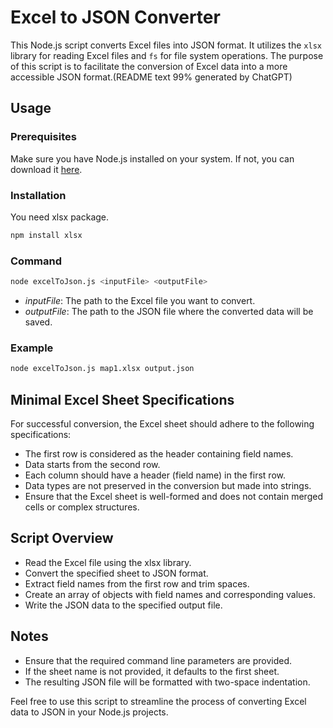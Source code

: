 # Excel to JSON Converter

This Node.js script converts Excel files into JSON format. It utilizes the `xlsx` library for reading Excel files and `fs` for file system operations. The purpose of this script is to facilitate the conversion of Excel data into a more accessible JSON format.(README text 99% generated by ChatGPT)

## Usage

### Prerequisites

Make sure you have Node.js installed on your system. If not, you can download it [here](https://nodejs.org/).

### Installation

You need xlsx package.

```bash
npm install xlsx
```

### Command

```bash
node excelToJson.js <inputFile> <outputFile>
```

- _inputFile_: The path to the Excel file you want to convert.
- _outputFile_: The path to the JSON file where the converted data will be saved.

### Example

```bash
node excelToJson.js map1.xlsx output.json
```

## Minimal Excel Sheet Specifications

For successful conversion, the Excel sheet should adhere to the following specifications:

- The first row is considered as the header containing field names.
- Data starts from the second row.
- Each column should have a header (field name) in the first row.
- Data types are not preserved in the conversion but made into strings.
- Ensure that the Excel sheet is well-formed and does not contain merged cells or complex structures.

## Script Overview

- Read the Excel file using the xlsx library.
- Convert the specified sheet to JSON format.
- Extract field names from the first row and trim spaces.
- Create an array of objects with field names and corresponding values.
- Write the JSON data to the specified output file.

## Notes

- Ensure that the required command line parameters are provided.
- If the sheet name is not provided, it defaults to the first sheet.
- The resulting JSON file will be formatted with two-space indentation.

Feel free to use this script to streamline the process of converting Excel data to JSON in your Node.js projects.
